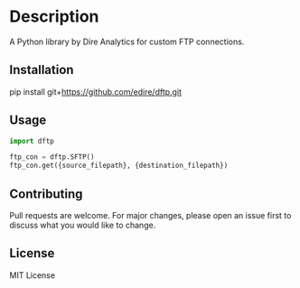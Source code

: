 # Description

A Python library by Dire Analytics for custom FTP connections.

## Installation

pip install git+https://github.com/edire/dftp.git

## Usage

```python
import dftp

ftp_con = dftp.SFTP()
ftp_con.get({source_filepath}, {destination_filepath})
```

## Contributing

Pull requests are welcome. For major changes, please open an issue first to discuss what you would like to change.

## License

MIT License